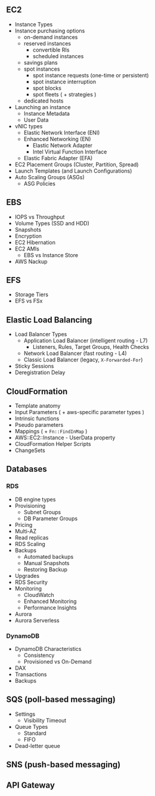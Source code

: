 ## EC2
- Instance Types
- Instance purchasing options
  - on-demand instances
  - reserved instances
    - convertible RIs 
    - scheduled instances
  - savings plans
  - spot instances
    - spot instance requests (one-time or persistent)
    - spot instance interruption
    - spot blocks
    - spot fleets ( + strategies )
  - dedicated hosts
- Launching an instance
  - Instance Metadata
  - User Data
- vNIC types
  - Elastic Network Interface (ENI)
  - Enhanced Networking (EN) 
    - Elastic Network Adapter 
    - Intel Virtual Function Interface
  - Elastic Fabric Adapter (EFA)
- EC2 Placement Groups (Cluster, Partition, Spread)
- Launch Templates (and Launch Configurations)
- Auto Scaling Groups (ASGs)
  - ASG Policies

## EBS
- IOPS vs Throughput
- Volume Types (SSD and HDD)
- Snapshots
- Encryption
- EC2 Hibernation
- EC2 AMIs
  - EBS vs Instance Store
- AWS Nackup

## EFS
- Storage Tiers
- EFS vs FSx

## Elastic Load Balancing
- Load Balancer Types
  - Application Load Balancer (intelligent routing - L7)
     - Listeners, Rules, Target Groups, Health Checks
  - Network Load Balancer (fast routing - L4)
  - Classic Load Balancer (legacy, `X-Forwarded-For`)
- Sticky Sessions
- Deregistration Delay


## CloudFormation
- Template anatomy
- Input Parameters ( + aws-specific parameter types )
- Intrinsic functions
- Pseudo parameters
- Mappings ( + `Fn::FindInMap` )
- AWS::EC2::Instance - UserData property
- CloudFormation Helper Scripts
- ChangeSets


## Databases
### RDS
- DB engine types
- Provisioning
  - Subnet Groups
  - DB Parameter Groups
- Pricing
- Multi-AZ
- Read replicas
- RDS Scaling
- Backups
  - Automated backups
  - Manual Snapshots
  - Restoring Backup
- Upgrades
- RDS Security
- Monitoring
  - CloudWatch
  - Enhanced Monitoring
  - Performance Insights
- Aurora
- Aurora Serverless

### DynamoDB
- DynamoDB Characteristics
  - Consistency
  - Provisioned vs On-Demand
- DAX
- Transactions
- Backups

## SQS (poll-based messaging)
- Settings
  - Visibility Timeout
 - Queue Types
   - Standard
   - FIFO
- Dead-letter queue

## SNS (push-based messaging)

## API Gateway
